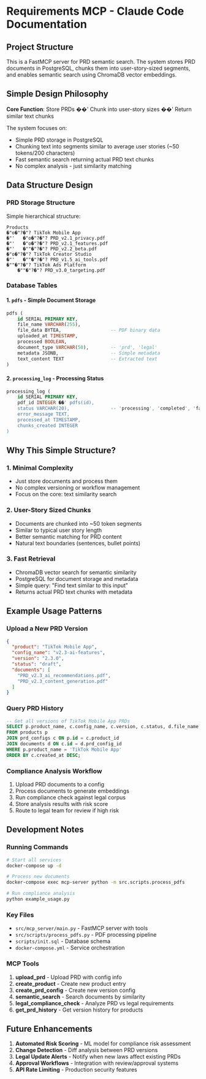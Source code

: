 # Requirements MCP - Claude Code Documentation

## Project Structure

This is a FastMCP server for PRD semantic search. The system stores PRD documents in PostgreSQL, chunks them into user-story-sized segments, and enables semantic search using ChromaDB vector embeddings.

## Simple Design Philosophy

**Core Function**: Store PRDs ��' Chunk into user-story sizes ��' Return similar text chunks

The system focuses on:
- Simple PRD storage in PostgreSQL 
- Chunking text into segments similar to average user stories (~50 tokens/200 characters)
- Fast semantic search returning actual PRD text chunks
- No complex analysis - just similarity matching

## Data Structure Design

### PRD Storage Structure

Simple hierarchical structure:

```
Products
�"o�"?�"? TikTok Mobile App
�"'   �"o�"?�"? PRD_v2.1_privacy.pdf
�"'   �"o�"?�"? PRD_v2.1_features.pdf  
�"'   �""�"?�"? PRD_v2.2_beta.pdf
�"o�"?�"? TikTok Creator Studio
�"'   �""�"?�"? PRD_v1.5_ai_tools.pdf
�""�"?�"? TikTok Ads Platform
    �""�"?�"? PRD_v3.0_targeting.pdf
```

### Database Tables

#### 1. `pdfs` - Simple Document Storage
```sql
pdfs (
    id SERIAL PRIMARY KEY,
    file_name VARCHAR(255),
    file_data BYTEA,                  -- PDF binary data
    uploaded_at TIMESTAMP,
    processed BOOLEAN,
    document_type VARCHAR(50),        -- 'prd', 'legal'
    metadata JSONB,                   -- Simple metadata
    text_content TEXT                 -- Extracted text
)
```

#### 2. `processing_log` - Processing Status
```sql
processing_log (
    id SERIAL PRIMARY KEY,
    pdf_id INTEGER ��' pdfs(id),
    status VARCHAR(20),               -- 'processing', 'completed', 'failed'
    error_message TEXT,
    processed_at TIMESTAMP,
    chunks_created INTEGER
)
```

## Why This Simple Structure?

### 1. **Minimal Complexity**
- Just store documents and process them
- No complex versioning or workflow management
- Focus on the core: text similarity search

### 2. **User-Story Sized Chunks**
- Documents are chunked into ~50 token segments
- Similar to typical user story length
- Better semantic matching for PRD content
- Natural text boundaries (sentences, bullet points)

### 3. **Fast Retrieval**
- ChromaDB vector search for semantic similarity
- PostgreSQL for document storage and metadata
- Simple query: "Find text similar to this input"
- Returns actual PRD text chunks with metadata

## Example Usage Patterns

### Upload a New PRD Version
```json
{
  "product": "TikTok Mobile App",
  "config_name": "v2.3-ai-features",
  "version": "2.3.0",
  "status": "draft",
  "documents": [
    "PRD_v2.3_ai_recommendations.pdf",
    "PRD_v2.3_content_generation.pdf"
  ]
}
```

### Query PRD History
```sql
-- Get all versions of TikTok Mobile App PRDs
SELECT p.product_name, c.config_name, c.version, c.status, d.file_name
FROM products p
JOIN prd_configs c ON p.id = c.product_id  
JOIN documents d ON c.id = d.prd_config_id
WHERE p.product_name = 'TikTok Mobile App'
ORDER BY c.created_at DESC;
```

### Compliance Analysis Workflow
1. Upload PRD documents to a config
2. Process documents to generate embeddings
3. Run compliance check against legal corpus
4. Store analysis results with risk score
5. Route to legal team for review if high risk

## Development Notes

### Running Commands
```bash
# Start all services
docker-compose up -d

# Process new documents
docker-compose exec mcp-server python -m src.scripts.process_pdfs

# Run compliance analysis
python example_usage.py
```

### Key Files
- `src/mcp_server/main.py` - FastMCP server with tools
- `src/scripts/process_pdfs.py` - PDF processing pipeline
- `scripts/init.sql` - Database schema
- `docker-compose.yml` - Service orchestration

### MCP Tools
1. **upload_prd** - Upload PRD with config info
2. **create_product** - Create new product entry
3. **create_prd_config** - Create new version config
4. **semantic_search** - Search documents by similarity
5. **legal_compliance_check** - Analyze PRD vs legal requirements
6. **get_prd_history** - Get version history for products

## Future Enhancements

1. **Automated Risk Scoring** - ML model for compliance risk assessment
2. **Change Detection** - Diff analysis between PRD versions  
3. **Legal Update Alerts** - Notify when new laws affect existing PRDs
4. **Approval Workflows** - Integration with review/approval systems
5. **API Rate Limiting** - Production security features

